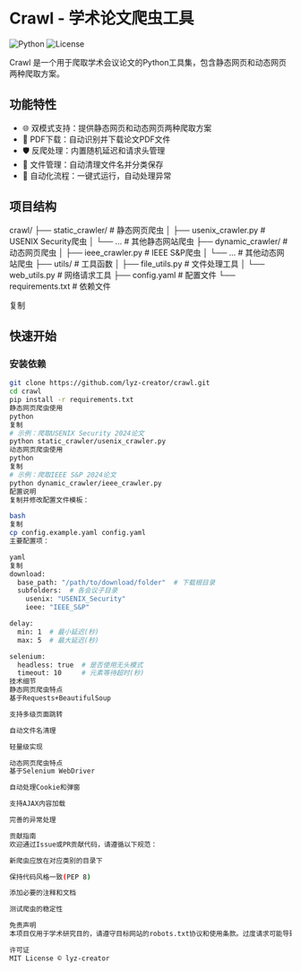 # Crawl - 学术论文爬虫工具

![Python](https://img.shields.io/badge/Python-3.7+-blue.svg)
![License](https://img.shields.io/badge/License-MIT-green.svg)

Crawl 是一个用于爬取学术会议论文的Python工具集，包含静态网页和动态网页两种爬取方案。

## 功能特性

- 🌐 双模式支持：提供静态网页和动态网页两种爬取方案
- 📑 PDF下载：自动识别并下载论文PDF文件
- 🛡️ 反爬处理：内置随机延迟和请求头管理
- 📂 文件管理：自动清理文件名并分类保存
- 🚦 自动化流程：一键式运行，自动处理异常

## 项目结构
crawl/
├── static_crawler/ # 静态网页爬虫
│ ├── usenix_crawler.py # USENIX Security爬虫
│ └── ... # 其他静态网站爬虫
├── dynamic_crawler/ # 动态网页爬虫
│ ├── ieee_crawler.py # IEEE S&P爬虫
│ └── ... # 其他动态网站爬虫
├── utils/ # 工具函数
│ ├── file_utils.py # 文件处理工具
│ └── web_utils.py # 网络请求工具
├── config.yaml # 配置文件
└── requirements.txt # 依赖文件

复制

## 快速开始

### 安装依赖

```bash
git clone https://github.com/lyz-creator/crawl.git
cd crawl
pip install -r requirements.txt
静态网页爬虫使用
python
复制
# 示例：爬取USENIX Security 2024论文
python static_crawler/usenix_crawler.py
动态网页爬虫使用
python
复制
# 示例：爬取IEEE S&P 2024论文
python dynamic_crawler/ieee_crawler.py
配置说明
复制并修改配置文件模板：

bash
复制
cp config.example.yaml config.yaml
主要配置项：

yaml
复制
download:
  base_path: "/path/to/download/folder"  # 下载根目录
  subfolders:  # 各会议子目录
    usenix: "USENIX_Security"
    ieee: "IEEE_S&P"

delay:
  min: 1  # 最小延迟(秒)
  max: 5  # 最大延迟(秒)

selenium:
  headless: true  # 是否使用无头模式
  timeout: 10     # 元素等待超时(秒)
技术细节
静态网页爬虫特点
基于Requests+BeautifulSoup

支持多级页面跳转

自动文件名清理

轻量级实现

动态网页爬虫特点
基于Selenium WebDriver

自动处理Cookie和弹窗

支持AJAX内容加载

完善的异常处理

贡献指南
欢迎通过Issue或PR贡献代码，请遵循以下规范：

新爬虫应放在对应类别的目录下

保持代码风格一致(PEP 8)

添加必要的注释和文档

测试爬虫的稳定性

免责声明
本项目仅用于学术研究目的，请遵守目标网站的robots.txt协议和使用条款。过度请求可能导致IP被封禁，使用者需自行承担风险。

许可证
MIT License © lyz-creator
